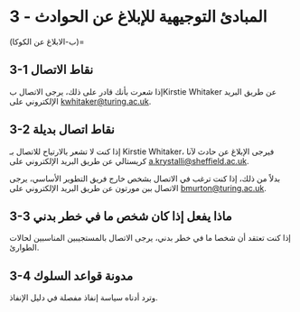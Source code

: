 # 3 - المبادئ التوجيهية للإبلاغ عن الحوادث

(ب-الابلاغ عن الكوكا)=
## 3-1 نقاط الاتصال

إذا شعرت بأنك قادر على ذلك، يرجى الاتصال بKirstie Whitaker عن طريق البريد الإلكتروني على [kwhitaker@turing.ac.uk](mailto:kwhitaker@turing.ac.uk).

## 3-2 نقاط اتصال بديلة

إذا كنت لا تشعر بالارتياح للاتصال بـ Kirstie Whitaker، فيرجى الإبلاغ عن حادث لآنا كريستالي عن طريق البريد الإلكتروني على [a.krystalli@sheffield.ac.uk](mailto:a.krystalli@sheffield.ac.uk).

بدلاً من ذلك، إذا كنت ترغب في الاتصال بشخص خارج فريق التطوير الأساسي، يرجى الاتصال ببن مورتون عن طريق البريد الإلكتروني على [bmurton@turing.ac.uk](mailto:bmurton@turing.ac.uk).

## 3-3 ماذا يفعل إذا كان شخص ما في خطر بدني

إذا كنت تعتقد أن شخصا ما في خطر بدني، يرجى الاتصال بالمستجيبين المناسبين لحالات الطوارئ.

## 3-4 مدونة قواعد السلوك

وترد أدناه سياسة إنفاذ مفصلة في دليل الإنفاذ.
